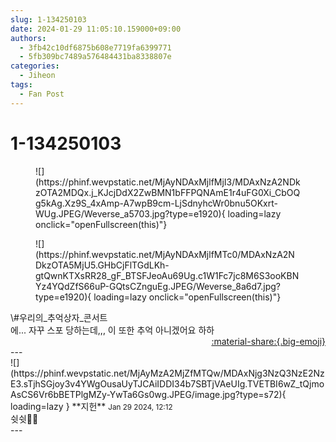 ```yaml
---
slug: 1-134250103
date: 2024-01-29 11:05:10.159000+09:00
authors:
  - 3fb42c10df6875b608e7719fa6399771
  - 5fb309bc7489a576484431ba8338807e
categories:
  - Jiheon
tags:
  - Fan Post
---
```


# 1-134250103

<div class="post-container" markdown="1">
<div class="content-container md-sidebar__scrollwrap" markdown="1">


<figure markdown="1">
![](https://phinf.wevpstatic.net/MjAyNDAxMjlfMjI3/MDAxNzA2NDkzOTA2MDQx.j_KJcjDdX2ZwBMN1bFFPQNAmE1r4uFG0Xi_CbOQg5kAg.Xz9S_4xAmp-A7wpB9cm-LjSdnyhcWr0bnu5OKxrt-WUg.JPEG/Weverse_a5703.jpg?type=e1920){ loading=lazy onclick="openFullscreen(this)"}
</figure>

<figure markdown="1">
![](https://phinf.wevpstatic.net/MjAyNDAxMjlfMTc0/MDAxNzA2NDkzOTA5MjU5.GHbCjFlTGdLKh-gtQwnKTXsRR28_gF_BTSFJeoAu69Ug.c1W1Fc7jc8M6S3ooKBNYz4YQdZfS66uP-GQtsCZnguEg.JPEG/Weverse_8a6d7.jpg?type=e1920){ loading=lazy onclick="openFullscreen(this)"}
</figure>
\#우리의_추억상자_콘서트 <br>에... 자꾸 스포 당하는데,,, 이 또한 추억 아니겠어요 하하

</div>
</div>

<div style="text-align: right;" markdown="1">
<a href="https://weverse.io/fromis9/fanpost/1-134250103" style="text-align: right;">:material-share:{.big-emoji}</a>
</div>
---

<div class="comments-container md-sidebar__scrollwrap" markdown="1">
<div class="comment" markdown="1">
<div class='id-container' markdown="1">
![](https://phinf.wevpstatic.net/MjAyMzA2MjZfMTQw/MDAxNjg3NzQ3NzE2NzE3.sTjhSGjoy3v4YWgOusaUyTJCAiIDDI34b7SBTjVAeUIg.TVETBI6wZ_tQjmoAsCS6Vr6bBETPlgMZy-YwTa6Gs0wg.JPEG/image.jpg?type=s72){ loading=lazy }
**<span class="artist">지헌</span>** <small>Jan 29 2024, 12:12</small><br>
</div>
<div class='comment-body' markdown="1">
쉿쉿🤫🤫
</div>
</div>
</div>
---
